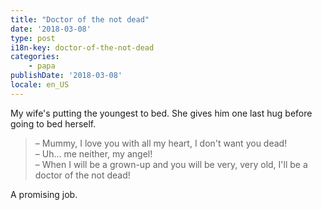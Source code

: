 ```yaml
---
title: "Doctor of the not dead"
date: '2018-03-08'
type: post
i18n-key: doctor-of-the-not-dead
categories:
    - papa
publishDate: '2018-03-08'
locale: en_US
---
```


My wife's putting the youngest to bed. She gives him one last hug before going to bed herself.

<!-- more -->

> – Mummy, I love you with all my heart, I don't want you dead!  
> – Uh… me neither, my angel!  
> – When I will be a grown-up and you will be very, very old, I'll be a doctor of the not dead!

A promising job.
